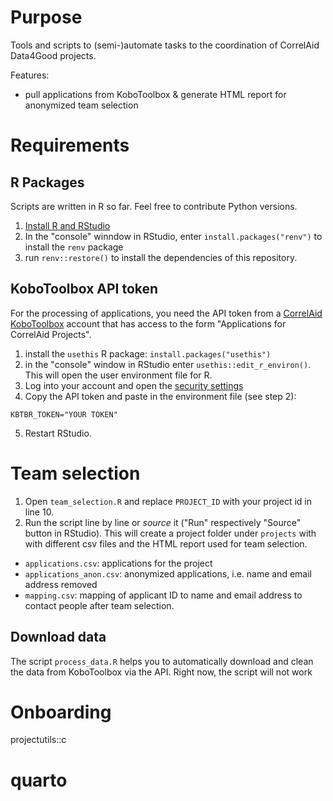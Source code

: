 # Purpose
Tools and scripts to (semi-)automate tasks to the coordination of CorrelAid Data4Good projects.

Features: 

- pull applications from KoboToolbox & generate HTML report for anonymized team selection

# Requirements
## R Packages
Scripts are written in R so far. Feel free to contribute Python versions. 

1. [Install R and RStudio](https://www.dataquest.io/blog/tutorial-getting-started-with-r-and-rstudio/)
2. In the "console" winndow in RStudio, enter `install.packages("renv")` to install the `renv` package
3. run `renv::restore()` to install the dependencies of this repository. 

## KoboToolbox API token
For the processing of applications, you need the API token from a [CorrelAid KoboToolbox](https://kobo.correlaid.org) account that has access to the form "Applications for CorrelAid Projects". 

1. install the `usethis` R package: `install.packages("usethis")`
2. in the "console" window in RStudio enter `usethis::edit_r_environ()`. This will open the user environment file for R. 
3. Log into your account and open the [security settings](https://kobo.correlaid.org/#/account/security)
4. Copy the API token and paste in the environment file (see step 2):

```
KBTBR_TOKEN="YOUR TOKEN"
```

5. Restart RStudio. 

# Team selection 

1. Open `team_selection.R` and replace `PROJECT_ID` with your project id in line 10. 
2. Run the script line by line or _source_ it ("Run" respectively "Source" button in RStudio). This will create a project folder under `projects` with with different csv files and the HTML report used for team selection.

- `applications.csv`: applications for the project
- `applications_anon.csv`: anonymized applications, i.e. name and email address removed
- `mapping.csv`: mapping of applicant ID to name and email address to contact people after team selection.  




## Download data 
The script `process_data.R` helps you to automatically download and clean the data from KoboToolbox via the API.
Right now, the script will not work 
# Onboarding

projectutils::c
# quarto 

